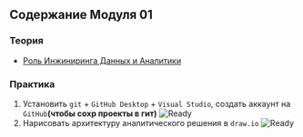 ## Содержание Модуля 01

### Теория
- [Роль Инжиниринга Данных и Аналитики](https://github.com/KTurau/DataLearn/blob/main/Module01/Module01-Theory.md) 

### Практика

1. Установить `git` + `GitHub Desktop` + `Visual Studio`, создать аккаунт на `GitHub`**(чтобы сохр проекты в гит)** ![Ready](https://img.shields.io/badge/-ready-green)
2. Нарисовать архитектуру аналитического решения в `draw.io` ![Ready](https://img.shields.io/badge/-ready-green) 
